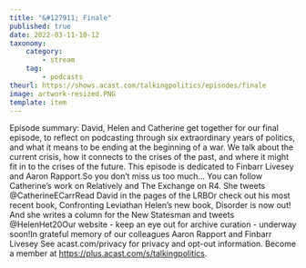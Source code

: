 ```yaml
---
title: "&#127911; Finale"
published: true
date: 2022-03-11-10-12
taxonomy:
    category:
        - stream
    tag:
        - podcasts
theurl: https://shows.acast.com/talkingpolitics/episodes/finale
image: artwork-resized.PNG
template: item
---
```


Episode summary: David, Helen and Catherine get together for our final episode, to reflect on podcasting through six extraordinary years of politics, and what it means to be ending at the beginning of a war. We talk about the current crisis, how it connects to the crises of the past, and where it might fit in to the crises of the future. This episode is dedicated to Finbarr Livesey and Aaron Rapport.So you don&rsquo;t miss us too much&hellip; You can follow Catherine&rsquo;s work on Relatively and The Exchange on R4. She tweets @CatherineECarrRead David in the pages of the LRBOr check out his most recent book, Confronting Leviathan Helen&rsquo;s new book, Disorder is now out! And she writes a column for the New Statesman and tweets @HelenHet20Our website - keep an eye out for archive curation - underway soon!In grateful memory of our colleagues Aaron Rapport and Finbarr Livesey See acast.com/privacy for privacy and opt-out information. Become a member at https://plus.acast.com/s/talkingpolitics.
